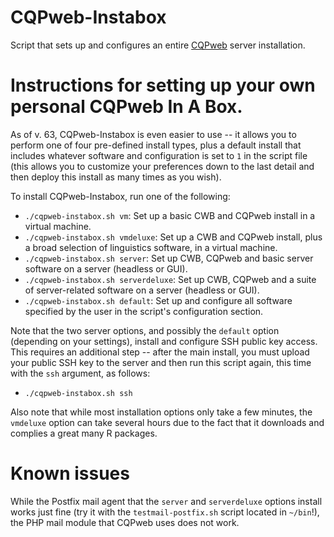 # CQPweb-Instabox
Script that sets up and configures an entire [CQPweb](http://cwb.sourceforge.net/cqpweb.php) server installation. 

# Instructions for setting up your own personal CQPweb In A Box.
As of v. 63, CQPweb-Instabox is even easier to use -- it allows you to perform one of four pre-defined install types, plus a default install that includes whatever software and configuration is set to `1` in the script file (this allows you to customize your preferences down to the last detail and then deploy this install as many times as you wish).

To install CQPweb-Instabox, run one of the following:

* `./cqpweb-instabox.sh vm`: Set up a basic CWB and CQPweb install in a virtual machine.
* `./cqpweb-instabox.sh vmdeluxe`: Set up a CWB and CQPweb install, plus a broad selection of linguistics software, in a virtual machine.
* `./cqpweb-instabox.sh server`: Set up CWB, CQPweb and basic server software on a server (headless or GUI).
* `./cqpweb-instabox.sh serverdeluxe`: Set up CWB, CQPweb and a suite of server-related software on a server (headless or GUI).
* `./cqpweb-instabox.sh default`: Set up and configure all software specified by the user in the script's configuration section.

Note that the two server options, and possibly the `default` option (depending on your settings), install and configure SSH public key access. This requires an additional step -- after the main install, you must upload your public SSH key to the server and then run this script again, this time with the `ssh` argument, as follows:

* `./cqpweb-instabox.sh ssh`

Also note that while most installation options only take a few minutes, the `vmdeluxe` option can take several hours due to the fact that it downloads and complies a great many R packages.

# Known issues
While the Postfix mail agent that the `server` and `serverdeluxe` options install works just fine (try it with the `testmail-postfix.sh` script located in `~/bin`!), the PHP mail module that CQPweb uses does not work.
